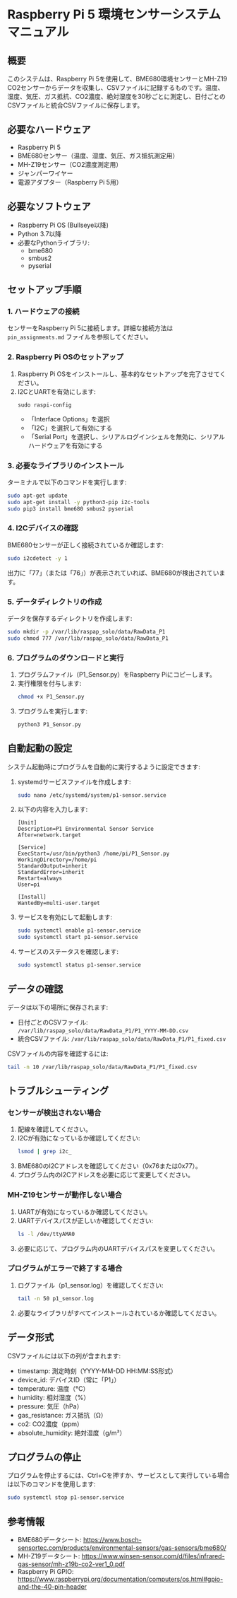 # Raspberry Pi 5 環境センサーシステム マニュアル

## 概要

このシステムは、Raspberry Pi 5を使用して、BME680環境センサーとMH-Z19 CO2センサーからデータを収集し、CSVファイルに記録するものです。温度、湿度、気圧、ガス抵抗、CO2濃度、絶対湿度を30秒ごとに測定し、日付ごとのCSVファイルと統合CSVファイルに保存します。

## 必要なハードウェア

- Raspberry Pi 5
- BME680センサー（温度、湿度、気圧、ガス抵抗測定用）
- MH-Z19センサー（CO2濃度測定用）
- ジャンパーワイヤー
- 電源アダプター（Raspberry Pi 5用）

## 必要なソフトウェア

- Raspberry Pi OS (Bullseye以降)
- Python 3.7以降
- 必要なPythonライブラリ:
  - bme680
  - smbus2
  - pyserial

## セットアップ手順

### 1. ハードウェアの接続

センサーをRaspberry Pi 5に接続します。詳細な接続方法は `pin_assignments.md` ファイルを参照してください。

### 2. Raspberry Pi OSのセットアップ

1. Raspberry Pi OSをインストールし、基本的なセットアップを完了させてください。
2. I2CとUARTを有効にします:
   ```
   sudo raspi-config
   ```
   - 「Interface Options」を選択
   - 「I2C」を選択して有効にする
   - 「Serial Port」を選択し、シリアルログインシェルを無効に、シリアルハードウェアを有効にする

### 3. 必要なライブラリのインストール

ターミナルで以下のコマンドを実行します:

```bash
sudo apt-get update
sudo apt-get install -y python3-pip i2c-tools
sudo pip3 install bme680 smbus2 pyserial
```

### 4. I2Cデバイスの確認

BME680センサーが正しく接続されているか確認します:

```bash
sudo i2cdetect -y 1
```

出力に「77」（または「76」）が表示されていれば、BME680が検出されています。

### 5. データディレクトリの作成

データを保存するディレクトリを作成します:

```bash
sudo mkdir -p /var/lib/raspap_solo/data/RawData_P1
sudo chmod 777 /var/lib/raspap_solo/data/RawData_P1
```

### 6. プログラムのダウンロードと実行

1. プログラムファイル（P1_Sensor.py）をRaspberry Piにコピーします。
2. 実行権限を付与します:
   ```bash
   chmod +x P1_Sensor.py
   ```
3. プログラムを実行します:
   ```bash
   python3 P1_Sensor.py
   ```

## 自動起動の設定

システム起動時にプログラムを自動的に実行するように設定できます:

1. systemdサービスファイルを作成します:
   ```bash
   sudo nano /etc/systemd/system/p1-sensor.service
   ```

2. 以下の内容を入力します:
   ```
   [Unit]
   Description=P1 Environmental Sensor Service
   After=network.target

   [Service]
   ExecStart=/usr/bin/python3 /home/pi/P1_Sensor.py
   WorkingDirectory=/home/pi
   StandardOutput=inherit
   StandardError=inherit
   Restart=always
   User=pi

   [Install]
   WantedBy=multi-user.target
   ```

3. サービスを有効にして起動します:
   ```bash
   sudo systemctl enable p1-sensor.service
   sudo systemctl start p1-sensor.service
   ```

4. サービスのステータスを確認します:
   ```bash
   sudo systemctl status p1-sensor.service
   ```

## データの確認

データは以下の場所に保存されます:

- 日付ごとのCSVファイル: `/var/lib/raspap_solo/data/RawData_P1/P1_YYYY-MM-DD.csv`
- 統合CSVファイル: `/var/lib/raspap_solo/data/RawData_P1/P1_fixed.csv`

CSVファイルの内容を確認するには:

```bash
tail -n 10 /var/lib/raspap_solo/data/RawData_P1/P1_fixed.csv
```

## トラブルシューティング

### センサーが検出されない場合

1. 配線を確認してください。
2. I2Cが有効になっているか確認してください:
   ```bash
   lsmod | grep i2c_
   ```
3. BME680のI2Cアドレスを確認してください（0x76または0x77）。
4. プログラム内のI2Cアドレスを必要に応じて変更してください。

### MH-Z19センサーが動作しない場合

1. UARTが有効になっているか確認してください。
2. UARTデバイスパスが正しいか確認してください:
   ```bash
   ls -l /dev/ttyAMA0
   ```
3. 必要に応じて、プログラム内のUARTデバイスパスを変更してください。

### プログラムがエラーで終了する場合

1. ログファイル（p1_sensor.log）を確認してください:
   ```bash
   tail -n 50 p1_sensor.log
   ```
2. 必要なライブラリがすべてインストールされているか確認してください。

## データ形式

CSVファイルには以下の列が含まれます:

- timestamp: 測定時刻（YYYY-MM-DD HH:MM:SS形式）
- device_id: デバイスID（常に「P1」）
- temperature: 温度（°C）
- humidity: 相対湿度（%）
- pressure: 気圧（hPa）
- gas_resistance: ガス抵抗（Ω）
- co2: CO2濃度（ppm）
- absolute_humidity: 絶対湿度（g/m³）

## プログラムの停止

プログラムを停止するには、Ctrl+Cを押すか、サービスとして実行している場合は以下のコマンドを使用します:

```bash
sudo systemctl stop p1-sensor.service
```

## 参考情報

- BME680データシート: https://www.bosch-sensortec.com/products/environmental-sensors/gas-sensors/bme680/
- MH-Z19データシート: https://www.winsen-sensor.com/d/files/infrared-gas-sensor/mh-z19b-co2-ver1_0.pdf
- Raspberry Pi GPIO: https://www.raspberrypi.org/documentation/computers/os.html#gpio-and-the-40-pin-header